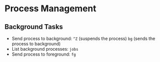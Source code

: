 # Process Management

## Background Tasks
- Send process to background: `^Z` (suspends the process) `bg` (sends the process to background)
- List background processes: `jobs`
- Send process to foreground: `fg`